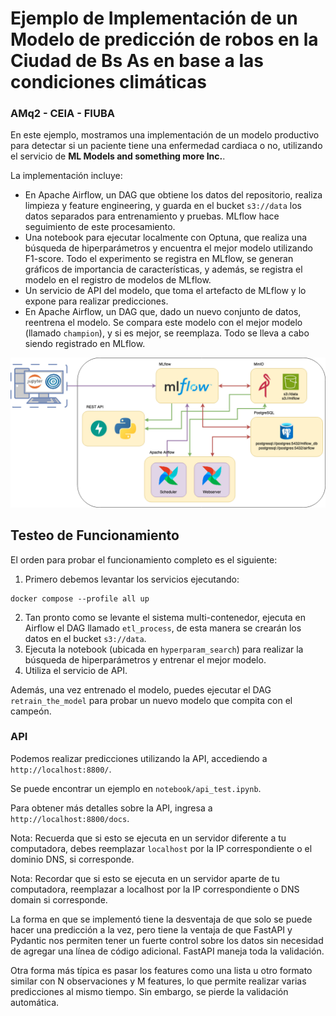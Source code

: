 # Ejemplo de Implementación de un Modelo de predicción de robos en la Ciudad de Bs As en base a las condiciones climáticas

### AMq2 - CEIA - FIUBA

En este ejemplo, mostramos una implementación de un modelo productivo para detectar si un
paciente tiene una enfermedad cardiaca o no, utilizando el servicio de
**ML Models and something more Inc.**.

La implementación incluye:

- En Apache Airflow, un DAG que obtiene los datos del repositorio, realiza limpieza y
  feature engineering, y guarda en el bucket `s3://data` los datos separados para entrenamiento
  y pruebas. MLflow hace seguimiento de este procesamiento.
- Una notebook para ejecutar localmente con Optuna, que realiza una búsqueda de
  hiperparámetros y encuentra el mejor modelo utilizando F1-score. Todo el experimento se
  registra en MLflow, se generan gráficos de importancia de características, y además, se
  registra el modelo en el registro de modelos de MLflow.
- Un servicio de API del modelo, que toma el artefacto de MLflow y lo expone para realizar
  predicciones.
- En Apache Airflow, un DAG que, dado un nuevo conjunto de datos, reentrena el modelo. Se
  compara este modelo con el mejor modelo (llamado `champion`), y si es mejor, se reemplaza. Todo
  se lleva a cabo siendo registrado en MLflow.

![Diagrama de servicios](example_project.png)

## Testeo de Funcionamiento

El orden para probar el funcionamiento completo es el siguiente:

1. Primero debemos levantar los servicios ejecutando:

```
docker compose --profile all up
```

2. Tan pronto como se levante el sistema multi-contenedor, ejecuta en Airflow el DAG
   llamado `etl_process`, de esta manera se crearán los datos en el
   bucket `s3://data`.
3. Ejecuta la notebook (ubicada en `hyperparam_search`) para realizar la búsqueda de
   hiperparámetros y entrenar el mejor modelo.
4. Utiliza el servicio de API.

Además, una vez entrenado el modelo, puedes ejecutar el DAG `retrain_the_model` para probar
un nuevo modelo que compita con el campeón.

### API

Podemos realizar predicciones utilizando la API, accediendo a `http://localhost:8800/`.

Se puede encontrar un ejemplo en `notebook/api_test.ipynb`.

Para obtener más detalles sobre la API, ingresa a `http://localhost:8800/docs`.

Nota: Recuerda que si esto se ejecuta en un servidor diferente a tu computadora, debes reemplazar
`localhost` por la IP correspondiente o el dominio DNS, si corresponde.

Nota: Recordar que si esto se ejecuta en un servidor aparte de tu computadora, reemplazar a
localhost por la IP correspondiente o DNS domain si corresponde.

La forma en que se implementó tiene la desventaja de que solo se puede hacer una predicción a
la vez, pero tiene la ventaja de que FastAPI y Pydantic nos permiten tener un fuerte control
sobre los datos sin necesidad de agregar una línea de código adicional. FastAPI maneja toda
la validación.

Otra forma más típica es pasar los features como una lista u otro formato similar con
N observaciones y M features, lo que permite realizar varias predicciones al mismo tiempo.
Sin embargo, se pierde la validación automática.

